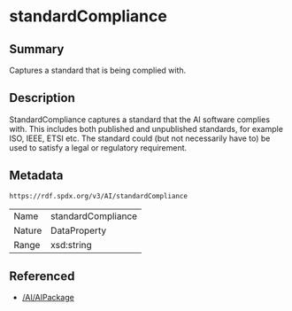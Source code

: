 <!-- Automatically generated by spec-parser v2.0.0 on 2024-01-26T22:18:46.241893+00:00 -->
<!-- SPDX-License-Identifier: Community-Spec-1.0 -->

# standardCompliance

## Summary

Captures a standard that is being complied with.


## Description

StandardCompliance captures a standard that the AI software complies with. 
This includes both published and unpublished standards, for example ISO, IEEE, ETSI etc. 
The standard could (but not necessarily have to) be used to satisfy a legal or regulatory requirement.


## Metadata

`https://rdf.spdx.org/v3/AI/standardCompliance`


| | |
|---|---|
| Name | standardCompliance |
| Nature | DataProperty |
| Range | xsd:string |




## Referenced

- [/AI/AIPackage](../../AI/Classes/AIPackage.md)

